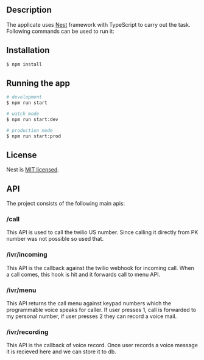 ## Description

The applicate uses [Nest](https://github.com/nestjs/nest) framework with TypeScript to carry out the task. Following commands can be used to run it: 

## Installation

```bash
$ npm install
```

## Running the app

```bash
# development
$ npm run start

# watch mode
$ npm run start:dev

# production mode
$ npm run start:prod
```

## License

Nest is [MIT licensed](LICENSE).

## API

The project consists of the following main apis: 

### /call
This API is used to call the twilio US number. Since calling it directly from PK number was not possible so used that. 

### /ivr/incoming
This API is the callback against the twilio webhook for incoming call. When a call comes, this hook is hit and it forwards call to menu API. 

### /ivr/menu
This API returns the call menu against keypad numbers which the programmable voice speaks for caller.
If user presses 1, call is forwarded to my personal number, if user presses 2 they can record a voice mail.

### /ivr/recording
This API is the callback of voice record. Once user records a voice message it is recieved here and we can store it to db. 